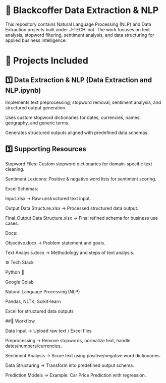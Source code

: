 # 📝 Blackcoffer Data Extraction & NLP

This repository contains Natural Language Processing (NLP) and Data Extraction projects built under J-TECH-bot. The work focuses on text analysis, stopword filtering, sentiment analysis, and data structuring for applied business intelligence.

# 📌 Projects Included
## 1️⃣ Data Extraction & NLP (Data Extraction and NLP.ipynb)

Implements text preprocessing, stopword removal, sentiment analysis, and structured output generation.

Uses custom stopword dictionaries for dates, currencies, names, geography, and generic terms.

Generates structured outputs aligned with predefined data schemas.

## 3️⃣ Supporting Resources

Stopword Files: Custom stopword dictionaries for domain-specific text cleaning.

Sentiment Lexicons: Positive & negative word lists for sentiment scoring.

Excel Schemas:

Input.xlsx → Raw unstructured text input.

Output Data Structure.xlsx → Processed structured data output.

Final_Output Data Structure.xlsx → Final refined schema for business use cases.

Docs:

Objective.docx → Problem statement and goals.

Text Analysis.docx → Methodology and steps of text analysis.

⚙️ Tech Stack

Python 🐍

Google Colab

Natural Language Processing (NLP)

Pandas, NLTK, Scikit-learn

Excel for structured data outputs

##🚀 Workflow

Data Input → Upload raw text / Excel files.

Preprocessing → Remove stopwords, normalize text, handle dates/numbers/currencies.

Sentiment Analysis → Score text using positive/negative word dictionaries.

Data Structuring → Transform into predefined output schema.

Prediction Models → Example: Car Price Prediction with regression.
